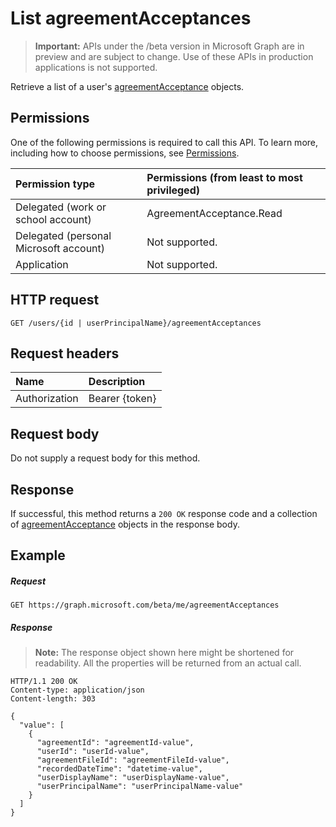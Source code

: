 # List agreementAcceptances

> **Important:** APIs under the /beta version in Microsoft Graph are in preview and are subject to change. Use of these APIs in production applications is not supported.

Retrieve a list of a user's [agreementAcceptance](../resources/agreementacceptance.md) objects.
## Permissions
One of the following permissions is required to call this API. To learn more, including how to choose permissions, see [Permissions](../../../concepts/permissions_reference.md).

|Permission type                        | Permissions (from least to most privileged)              |
|:--------------------------------------|:---------------------------------------------------------|
|Delegated (work or school account)     | AgreementAcceptance.Read |
|Delegated (personal Microsoft account) | Not supported. |
|Application                            | Not supported. |

## HTTP request
<!-- { "blockType": "ignored" } -->
```http
GET /users/{id | userPrincipalName}/agreementAcceptances
```
<!--
## Optional query parameters
This method supports the [OData Query Parameters](https://developer.microsoft.com/graph/docs/concepts/query_parameters) to help customize the response.
-->

## Request headers
| Name      |Description|
|:----------|:----------|
| Authorization | Bearer {token} |

## Request body
Do not supply a request body for this method.
## Response
If successful, this method returns a `200 OK` response code and a collection of [agreementAcceptance](../resources/agreementacceptance.md) objects in the response body.
## Example
##### Request
<!-- {
  "blockType": "request",
  "name": "get_agreementacceptances"
}-->
```http
GET https://graph.microsoft.com/beta/me/agreementAcceptances
```
##### Response
>**Note:** The response object shown here might be shortened for readability. All the properties will be returned from an actual call.

<!-- {
  "blockType": "response",
  "truncated": true,
  "@odata.type": "microsoft.graph.agreementAcceptance",
  "isCollection": true
} -->
```http
HTTP/1.1 200 OK
Content-type: application/json
Content-length: 303

{
  "value": [
    {
      "agreementId": "agreementId-value",
      "userId": "userId-value",
      "agreementFileId": "agreementFileId-value",
      "recordedDateTime": "datetime-value",
      "userDisplayName": "userDisplayName-value",
      "userPrincipalName": "userPrincipalName-value"
    }
  ]
}
```

<!-- uuid: 8fcb5dbc-d5aa-4681-8e31-b001d5168d79
2015-10-25 14:57:30 UTC -->
<!-- {
  "type": "#page.annotation",
  "description": "List agreementAcceptances",
  "keywords": "",
  "section": "documentation",
  "tocPath": ""
}-->
